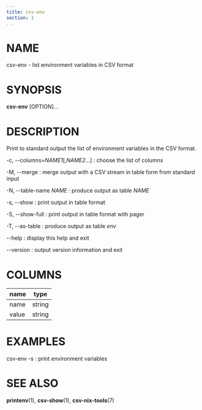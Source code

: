 ```yaml
---
title: csv-env
section: 1
...
```


# NAME #

csv-env - list environment variables in CSV format

# SYNOPSIS #

**csv-env** [OPTION]...

# DESCRIPTION #

Print to standard output the list of environment variables in the CSV format.

-c, --columns=*NAME1*[,*NAME2*...]
:   choose the list of columns

-M, --merge
:   merge output with a CSV stream in table form from standard input

-N, --table-name *NAME*
:   produce output as table *NAME*

-s, --show
:   print output in table format

-S, --show-full
:   print output in table format with pager

-T, --as-table
:   produce output as table *env*

--help
:   display this help and exit

--version
:   output version information and exit

# COLUMNS #

| name  | type   |
|-------|--------|
| name  | string |
| value | string |

# EXAMPLES #

csv-env -s
:   print environment variables

# SEE ALSO #

**printenv**(1), **csv-show**(1), **csv-nix-tools**(7)
